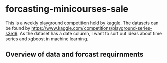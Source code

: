 # forcasting-minicourses-sale
This is a weekly playground competition held by kaggle. The datasets can be found by https://www.kaggle.com/competitions/playground-series-s3e19.
As the dataset has a date column, I want to sort out ideas about time series and xgboost in machine learning.

## Overview of data and forcast requirnments
